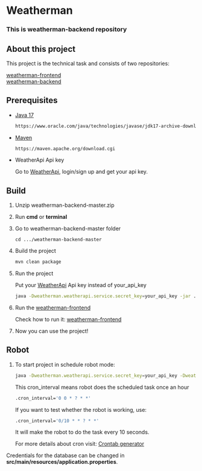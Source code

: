 # Weatherman
### This is weatherman-backend repository
## About this project
This project is the technical task and consists of two repositories:

[weatherman-frontend](https://github.com/sndvsk/weatherman-frontend) <br/>
[weatherman-backend](https://github.com/sndvsk/weatherman-backend)

## Prerequisites

* [Java 17](https://www.oracle.com/java/technologies/javase/jdk17-archive-downloads.html)
  ```sh
  https://www.oracle.com/java/technologies/javase/jdk17-archive-downloads.html
  ```

* [Maven](https://maven.apache.org/download.cgi)
  ```sh
  https://maven.apache.org/download.cgi
  ```
  
* WeatherApi Api key
  
   Go to [WeatherApi](https://www.weatherapi.com/), login/sign up and get your api key.

## Build

1. Unzip weatherman-backend-master.zip
2. Run __cmd__ or __terminal__
3. Go to weatherman-backend-master folder <br/>
   ```
   cd .../weatherman-backend-master
   ```
4. Build the project
   ```sh
   mvn clean package
   ```
5. Run the project <br/>
   
   Put your [WeatherApi](https://www.weatherapi.com/) Api key instead of your_api_key 

   ```sh
   java -Dweatherman.weatherapi.service.secret_key=your_api_key -jar ./target/weatherman-1.0-SNAPSHOT.jar
   ```
6.  Run the [weatherman-frontend](https://github.com/sndvsk/weatherman-frontend) <br/>
    
    Check how to run it: [weatherman-frontend](https://github.com/sndvsk/weatherman-frontend)

7. Now you can use the project!

## Robot
1.  To start project in schedule robot mode:

    ```sh
    java -Dweatherman.weatherapi.service.secret_key=your_api_key -Dweatherman.robot.cron_interval='0 0 * ? * *' -jar ./target/weatherman-1.0-SNAPSHOT.jar 
    ```
    
    This cron_interval means robot does the scheduled task once an hour

    ```sh
    .cron_interval='0 0 * ? * *'
    ```
    
    If you want to test whether the robot is working, use:
    ```sh
    .cron_interval='0/10 * * ? * *'
    ```
    It will make the robot to do the task every 10 seconds. <br/>
    
    For more details about cron visit: [Crontab generator](https://codebeautify.org/crontab-format)

Credentials for the database can be changed in __src/main/resources/application.properties__.